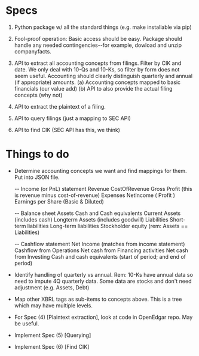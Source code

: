 # Specs

1. Python package w/ all the standard things (e.g. make installable via pip)

2. Fool-proof operation: Basic access should be easy. Package should handle any 
needed contingencies--for example, dowload and unzip companyfacts.

3. API to extract all accounting concepts from filings. Filter by CIK and date. 
We only deal with 10-Qs and 10-Ks, so filter by form does not seem useful. Accounting
should clearly distinguish quarterly and annual (if appropriate) amounts. 
    (a) Accounting concepts mapped to basic financials (our value add)
    (b) API to also provide the actual filing concepts (why not)

4. API to extract the plaintext of a filing.

5. API to query filings (just a mapping to SEC API)

6. API to find CIK (SEC API has this, we think)


# Things to do
* Determine accounting concepts we want and find mappings for them. Put into JSON file.
    
    -- Income (or PnL) statement
        Revenue
            CostOfRevenue
            Gross Profit (this is revenue minus cost-of-revenue)
        Expenses
        NetIncome ( Profit )
        Earnings per Share (Basic & Diluted)
    
    -- Balance sheet
        Assets
            Cash and Cash equivalents
            Current Assets (includes cash)
            Longterm Assets (includes goodwill)
        Liabilities
            Short-term liabilities
            Long-term liabilities
            Stockholder equity
        (rem: Assets == Liabilities)
    
    -- Cashflow statement
        Net Income (matches from income statement)
        Cashflow from Operations
        Net cash from Financing activities
        Net cash from Investing
        Cash and cash equivalents (start of period; and end of period)

* Identify handling of quarterly vs annual. Rem: 10-Ks have annual data so need to impute 4Q quarterly data.
Some data are stocks and don't need adjustment (e.g. Assets, Debt)

* Map other XBRL tags as sub-items to concepts above. This is a tree which may have multiple levels.

* For Spec (4) [Plaintext extraction], look at code in OpenEdgar repo. May be useful.

* Implement Spec (5) [Querying]

* Implement Spec (6) [Find CIK]